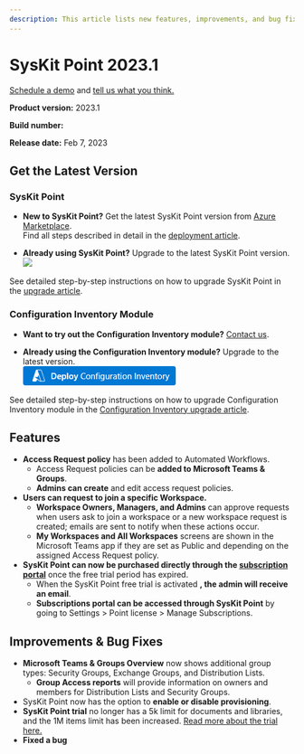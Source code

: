 ```yaml
---
description: This article lists new features, improvements, and bug fixes in SysKit Point version 2023.1.
--- 
```


# SysKit Point 2023.1

[Schedule a demo](https://www.syskit.com/products/point/request-a-demo/) and [tell us what you think.](https://www.syskit.com/company/contact-us/)

**Product version:** 2023.1

**Build number:** 

**Release date:** Feb 7, 2023

## Get the Latest Version

### SysKit Point

* **New to SysKit Point?** Get the latest SysKit Point version from [Azure Marketplace](https://azuremarketplace.microsoft.com/en-us/marketplace/apps/syskitltd.syskit_point).<br/>
    Find all steps described in detail in the [deployment article](../installation/deploy-syskit-point.md).
    
* **Already using SysKit Point?** Upgrade to the latest SysKit Point version. <br/>
[![](https://aka.ms/deploytoazurebutton)](https://portal.azure.com/#create/Microsoft.Template/uri/https%3A%2F%2Fsyskitassetsstorage.blob.core.windows.net%2Fpoint%2FUpdateFilesARM%2FPointUpdateTemplate.json)

See detailed step-by-step instructions on how to upgrade SysKit Point in the [upgrade article](../installation/upgrade-syskit-point.md).

### Configuration Inventory Module
* **Want to try out the Configuration Inventory module?** [Contact us](https://www.syskit.com/contact-us/).

* **Already using the Configuration Inventory module?** Upgrade to the latest version. <br/>
[![](../.gitbook/assets/deployconfigurationinventory.png)](https://portal.azure.com/#create/Microsoft.Template/uri/https%3A%2F%2Fsyskitdownloadsstorage.blob.core.windows.net%2Fpoint%2Fdeployment-packages%2FCimVersionUpdateTemplate.json)

See detailed step-by-step instructions on how to upgrade Configuration Inventory module in the [Configuration Inventory upgrade article](../configuration-inventory/configuration-inventory-upgrade.md).


## Features

* **Access Request policy** has been added to Automated Workflows. 
  * Access Request policies can be **added to Microsoft Teams & Groups**.
  * **Admins can create** and edit access request policies.
* **Users can request to join a specific Workspace.** 
  * **Workspace Owners, Managers, and Admins** can approve requests when users ask to join a workspace or a new workspace request is created; emails are sent to notify when these actions occur. 
  * **My Workspaces and All Workspaces** screens are shown in the Microsoft Teams app if they are set as Public and depending on the assigned Access Request policy. 
* **SysKit Point can now be purchased directly through the [subscription portal](https://www.syskit.com/products/point/pricing/)** once the free trial period has expired.
  * When the SysKit Point free trial is activated **, the admin will receive an email**. 
  * **Subscriptions portal can be accessed through SysKit Point** by going to Settings > Point license > Manage Subscriptions. 


## Improvements & Bug Fixes

* **Microsoft Teams & Groups Overview** now shows additional group types: Security Groups, Exchange Groups, and Distribution Lists. 
  * **Group Access reports** will provide information on owners and members for Distribution Lists and Security Groups.
* SysKit Point now has the option to **enable or disable provisioning**.
* **SysKit Point trial** no longer has a 5k limit for documents and libraries, and the 1M items limit has been increased. [Read more about the trial here.](../activation/trial.md)
* **Fixed a bug** 



